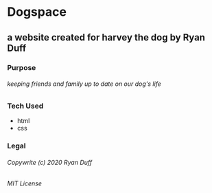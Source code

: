 # Dogspace

## a website created for harvey the dog by Ryan Duff

### Purpose
###### keeping friends and family up to date on our dog's life

### Tech Used 
* html
* css

### Legal
###### Copywrite (c) 2020 Ryan Duff
###### MIT License